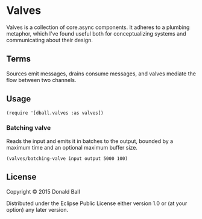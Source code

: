 # Valves

Valves is a collection of core.async components. It adheres to a plumbing
metaphor, which I've found useful both for conceptualizing systems and
communicating about their design.

## Terms

Sources emit messages, drains consume messages, and valves mediate the flow
between two channels.

## Usage

```
(require '[dball.valves :as valves])
```

### Batching valve

Reads the input and emits it in batches to the output, bounded by a
maximum time and an optional maximum buffer size.
```
(valves/batching-valve input output 5000 100)
```

## License

Copyright © 2015 Donald Ball

Distributed under the Eclipse Public License either version 1.0 or (at
your option) any later version.
